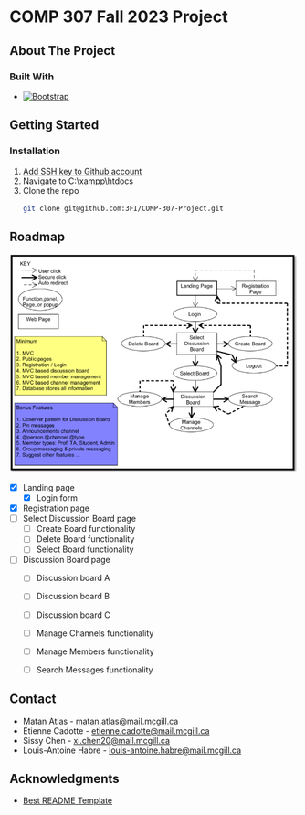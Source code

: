 # COMP 307 Fall 2023 Project

## About The Project

### Built With

* [![Bootstrap][Bootstrap.com]][Bootstrap-url]



## Getting Started

### Installation

1. [Add SSH key to Github account](https://docs.github.com/en/authentication/connecting-to-github-with-ssh)
2. Navigate to C:\xampp\htdocs
3. Clone the repo
   ```sh
   git clone git@github.com:3FI/COMP-307-Project.git
   ```



## Roadmap

![Storyboard](storyboard.png)

- [x] Landing page
    - [X] Login form
- [x] Registration page
- [ ] Select Discussion Board page
    - [ ] Create Board functionality
    - [ ] Delete Board functionality
    - [ ] Select Board functionality
- [ ] Discussion Board page
    - [ ] Discussion board A
    - [ ] Discussion board B
    - [ ] Discussion board C
    - [ ] Manage Channels functionality
    - [ ] Manage Members functionality
    - [ ] Search Messages functionality



## Contact

* Matan Atlas - matan.atlas@mail.mcgill.ca
* Étienne Cadotte - etienne.cadotte@mail.mcgill.ca
* Sissy Chen - xi.chen20@mail.mcgill.ca
* Louis-Antoine Habre - louis-antoine.habre@mail.mcgill.ca



## Acknowledgments

* [Best README Template](https://github.com/othneildrew/Best-README-Template/blob/master/README.md)



[Bootstrap.com]: https://img.shields.io/badge/Bootstrap-563D7C?style=for-the-badge&logo=bootstrap&logoColor=white
[Bootstrap-url]: https://getbootstrap.com